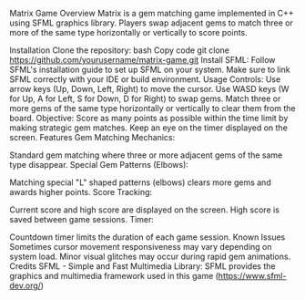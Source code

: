 Matrix Game
Overview
Matrix is a gem matching game implemented in C++ using SFML graphics library. Players swap adjacent gems to match three or more of the same type horizontally or vertically to score points.

Installation
Clone the repository:
bash
Copy code
git clone https://github.com/yourusername/matrix-game.git
Install SFML:
Follow SFML's installation guide to set up SFML on your system.
Make sure to link SFML correctly with your IDE or build environment.
Usage
Controls:
Use arrow keys (Up, Down, Left, Right) to move the cursor.
Use WASD keys (W for Up, A for Left, S for Down, D for Right) to swap gems.
Match three or more gems of the same type horizontally or vertically to clear them from the board.
Objective:
Score as many points as possible within the time limit by making strategic gem matches.
Keep an eye on the timer displayed on the screen.
Features
Gem Matching Mechanics:

Standard gem matching where three or more adjacent gems of the same type disappear.
Special Gem Patterns (Elbows):

Matching special "L" shaped patterns (elbows) clears more gems and awards higher points.
Score Tracking:

Current score and high score are displayed on the screen.
High score is saved between game sessions.
Timer:

Countdown timer limits the duration of each game session.
Known Issues
Sometimes cursor movement responsiveness may vary depending on system load.
Minor visual glitches may occur during rapid gem animations.
Credits
SFML - Simple and Fast Multimedia Library: SFML provides the graphics and multimedia framework used in this game (https://www.sfml-dev.org/)

